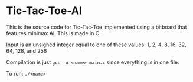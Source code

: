 # Tic-Tac-Toe-AI
This is the source code for Tic-Tac-Toe implemented using a bitboard that features minimax AI. This is made in C.

Input is an unsigned integer equal to one of these values: 1, 2, 4, 8, 16, 32, 64, 128, and 256

Compilation is just ```gcc -o <name> main.c```
since everything is in one file.

To run: ```./<name>```
